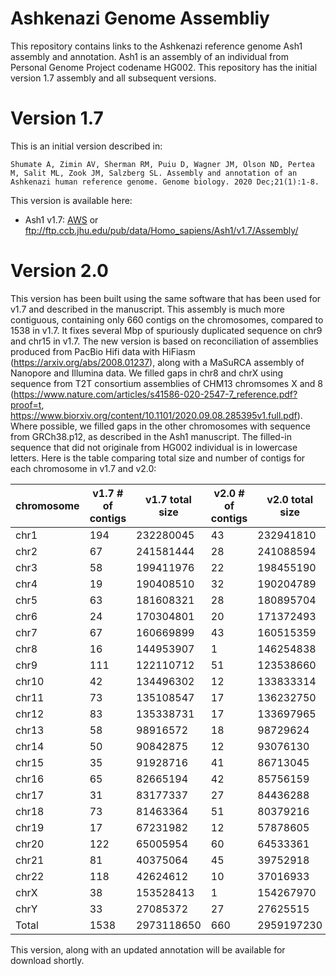 # Ashkenazi Genome Assembliy
This repository contains links to the Ashkenazi reference genome Ash1 assembly and annotation.  Ash1 is an assembly of an individual from Personal Genome Project codename HG002.
This repository has the initial version 1.7 assembly and all subsequent versions.

# Version 1.7
This is an initial version described in:

`Shumate A, Zimin AV, Sherman RM, Puiu D, Wagner JM, Olson ND, Pertea M, Salit ML, Zook JM, Salzberg SL. Assembly and annotation of an Ashkenazi human reference genome. Genome biology. 2020 Dec;21(1):1-8.`

This version is available here:

* Ash1 v1.7: [AWS](https://ashkenazi-genome.s3.us-east-2.amazonaws.com/Assembly/index.html) or ftp://ftp.ccb.jhu.edu/pub/data/Homo_sapiens/Ash1/v1.7/Assembly/

# Version 2.0
This version has been built using the same software that has been used for v1.7 and described in the manuscript.  This assembly is much more contiguous, containing only 660 contigs on the chromosomes, compared to 1538 in v1.7.  It fixes several Mbp of spuriously duplicated sequence on chr9 and chr15 in v1.7.  The new version is based on reconciliation of assemblies produced from PacBio Hifi data with HiFiasm (https://arxiv.org/abs/2008.01237), along with a MaSuRCA assembly of Nanopore and Illumina data.  We filled gaps in chr8 and chrX using sequence from T2T consortium assemblies of CHM13 chromsomes X and 8 (https://www.nature.com/articles/s41586-020-2547-7_reference.pdf?proof=t, https://www.biorxiv.org/content/10.1101/2020.09.08.285395v1.full.pdf). Where possible, we filled gaps in the other chromosomes with sequence from GRCh38.p12, as described in the Ash1 manuscript.  The filled-in sequence that did not originale from HG002 individual is in lowercase letters. Here is the table comparing total size and number of contigs for each chromosome in v1.7 and v2.0:

|chromosome|v1.7 # of contigs|v1.7 total size|v2.0 # of contigs|v2.0 total size|
|----|----|----|----|----|
|chr1|194|232280045|43|232941810|
|chr2|67|241581444|28|241088594|
|chr3|58|199411976|22|198455190|
|chr4|19|190408510|32|190204789|
|chr5|63|181608321|28|180895704|
|chr6|24|170304801|20|171372493|
|chr7|67|160669899|43|160515359|
|chr8|16|144953907|1|146254838|
|chr9|111|122110712|51|123538660|
|chr10|42|134496302|12|133833314|
|chr11|73|135108547|17|136232750|
|chr12|83|135338731|17|133697965|
|chr13|58|98916572|18|98729624|
|chr14|50|90842875|12|93076130|
|chr15|35|91928716|41|86713045|
|chr16|65|82665194|42|85756159|
|chr17|31|83177337|27|84436288|
|chr18|73|81463364|51|80379216|
|chr19|17|67231982|12|57878605|
|chr20|122|65005954|60|64533361|
|chr21|81|40375064|45|39752918|
|chr22|118|42624612|10|37016933|
|chrX|38|153528413|1|154267970|
|chrY|33|27085372|27|27625515|
|Total|1538|2973118650|660|2959197230| 

This version, along with an updated annotation will be available for download shortly.

